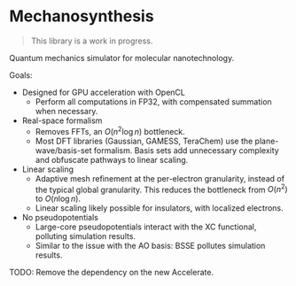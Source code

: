 # Mechanosynthesis

> This library is a work in progress.

Quantum mechanics simulator for molecular nanotechnology.

Goals:
- Designed for GPU acceleration with OpenCL
  - Perform all computations in FP32, with compensated summation when necessary.
- Real-space formalism
  - Removes FFTs, an $O(n^2\log{n})$ bottleneck.
  - Most DFT libraries (Gaussian, GAMESS, TeraChem) use the plane-wave/basis-set formalism. Basis sets add unnecessary complexity and obfuscate pathways to linear scaling.
- Linear scaling
  - Adaptive mesh refinement at the per-electron granularity, instead of the typical global granularity. This reduces the bottleneck from $O(n^2)$ to $O(n\log{n})$.
  - Linear scaling likely possible for insulators, with localized electrons.
- No pseudopotentials
  - Large-core pseudopotentials interact with the XC functional, polluting simulation results.
  - Similar to the issue with the AO basis: BSSE pollutes simulation results.

TODO: Remove the dependency on the new Accelerate.
